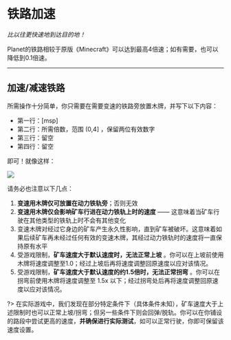# 铁路加速

*比以往更快速地到达目的地！*

Planet的铁路相较于原版《Minecraft》可以达到最高4倍速；如有需要，也可以降低到0.1倍速。


----------

## 加速/减速铁路

所需操作十分简单，你只需要在需要变速的铁路旁放置木牌，并写下以下内容：

- 第一行：[msp]
- 第二行：所需倍数，范围 (0,4] ，保留两位有效数字
- 第三行：留空
- 第四行：留空

即可！就像这样：

![](https://usolia.net/img/docs/pl01/speedmine.png)

请务必也注意以下几点：

 1. **变速用木牌仅可放置在动力铁轨旁**；否则无效
 2. **变速用木牌仅会影响矿车行进在动力铁轨上时的速度** —— 这意味着当矿车行驶在其他类型的铁轨上时不会有其他变化
 3. 变速木牌对经过它身边的矿车产生永久性影响，直到矿车被破坏。这意味着如果后续矿车再未经过任何有效的变速木牌，其经过动力铁轨时的速度将一直保持原有水平
 4. 受游戏限制，**矿车速度大于默认速度时，无法正常上坡** 。你可以在上坡前使用木牌将速度调整至1.0；经过上坡后再将速度调整回原速度以应对该情况。
 5. 受游戏限制，**矿车速度大于默认速度的约1.5倍时，无法正常拐弯** 。你可以在拐弯前使用木牌将速度调整至 1.5x 以下；经过拐弯处后再将速度调整回原速度以应对该情况。
 
 ?> 在实际游戏中，我们发现在部分特定条件下（具体条件未知），矿车速度大于上述限制时也可以正常上坡/拐弯；但另一些条件下则会回弹/脱轨。你可以在你铺设的路段中尝试更高的速度，**并确保进行实际测试**，如可以正常行驶，你即可保留该速度设置。
